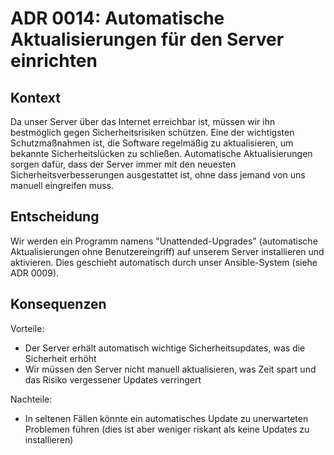 # ADR 0014: Automatische Aktualisierungen für den Server einrichten

## Kontext

Da unser Server über das Internet erreichbar ist, müssen wir ihn bestmöglich gegen Sicherheitsrisiken schützen. Eine der
wichtigsten Schutzmaßnahmen ist, die Software regelmäßig zu aktualisieren, um bekannte Sicherheitslücken zu schließen.
Automatische Aktualisierungen sorgen dafür, dass der Server immer mit den neuesten Sicherheitsverbesserungen
ausgestattet ist, ohne dass jemand von uns manuell eingreifen muss.

## Entscheidung

Wir werden ein Programm namens "Unattended-Upgrades" (automatische Aktualisierungen ohne Benutzereingriff) auf unserem
Server installieren und aktivieren. Dies geschieht automatisch durch unser Ansible-System (siehe ADR 0009).

## Konsequenzen

Vorteile:

- Der Server erhält automatisch wichtige Sicherheitsupdates, was die Sicherheit erhöht
- Wir müssen den Server nicht manuell aktualisieren, was Zeit spart und das Risiko vergessener Updates verringert

Nachteile:

- In seltenen Fällen könnte ein automatisches Update zu unerwarteten Problemen führen (dies ist aber weniger riskant als
  keine Updates zu installieren)
